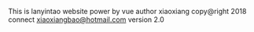 This is lanyintao website
power by vue
author xiaoxiang
copy@right 2018
connect xiaoxiangbao@hotmail.com
version 2.0

